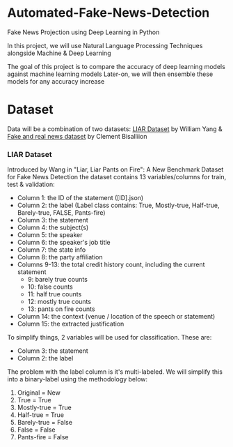 # Automated-Fake-News-Detection
Fake News Projection using Deep Learning  in Python

In this project, we will use Natural Language Processing Techniques alongside Machine & Deep Learning

The goal of this project is to compare the accuracy of deep learning models against machine learning models
Later-on, we will then ensemble these models for any accuracy increase

# Dataset
Data will be a combination of two datasets: [LIAR Dataset](https://aclanthology.org/P17-2067/) by William Yang & [Fake and real news dataset](https://www.kaggle.com/datasets/clmentbisaillon/fake-and-real-news-dataset?select=True.csv) by Clement Bisalliion


### LIAR Dataset
Introduced by Wang in "Liar, Liar Pants on Fire": A New Benchmark Dataset for Fake News Detection the dataset contains 13 variables/columns for train, test & validation:

- Column 1: the ID of the statement ([ID].json)
- Column 2: the label (Label class contains: True, Mostly-true, Half-true, Barely-true, FALSE, Pants-fire)
- Column 3: the statement
- Column 4: the subject(s)
- Column 5: the speaker
- Column 6: the speaker's job title
- Column 7: the state info
- Column 8: the party affiliation
- Columns 9-13: the total credit history count, including the current statement
  - 9: barely true counts
  - 10: false counts
  - 11: half true counts
  - 12: mostly true counts
  - 13: pants on fire counts
- Column 14: the context (venue / location of the speech or statement)
- Column 15: the extracted justification

To simplify things, 2 variables will be used for classification. These are:
- Column 3: the statement
- Column 2: the label

The problem with the label column is it's multi-labeled. We will simplify this into a binary-label using the methodology below:

1. Original = New
2. True = True
3. Mostly-true = True
4. Half-true = True
5. Barely-true = False
6. False = False
7. Pants-fire = False

